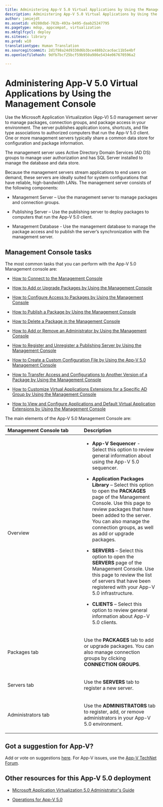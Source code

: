 ```yaml
---
title: Administering App-V 5.0 Virtual Applications by Using the Management Console
description: Administering App-V 5.0 Virtual Applications by Using the Management Console
author: jamiejdt
ms.assetid: e9280dbd-782b-493a-b495-daab25247795
ms.pagetype: mdop, appcompat, virtualization
ms.mktglfcycl: deploy
ms.sitesec: library
ms.prod: w10
translationtype: Human Translation
ms.sourcegitcommit: 2d1f98a24d9330d6b3bce488b2cac6ac11b5e4bf
ms.openlocfilehash: 9dfb7bcf25bcf59b950a986e5434e067670596a2

---
```



# Administering App-V 5.0 Virtual Applications by Using the Management Console


Use the Microsoft Application Virtualization (App-V) 5.0 management server to manage packages, connection groups, and package access in your environment. The server publishes application icons, shortcuts, and file type associations to authorized computers that run the App-V 5.0 client. One or more management servers typically share a common data store for configuration and package information.

The management server uses Active Directory Domain Services (AD DS) groups to manage user authorization and has SQL Server installed to manage the database and data store.

Because the management servers stream applications to end users on demand, these servers are ideally suited for system configurations that have reliable, high-bandwidth LANs. The management server consists of the following components:

-   Management Server – Use the management server to manage packages and connection groups.

-   Publishing Server – Use the publishing server to deploy packages to computers that run the App-V 5.0 client.

-   Management Database - Use the management database to manage the package access and to publish the server’s synchronization with the management server.

## Management Console tasks


The most common tasks that you can perform with the App-V 5.0 Management console are:

-   [How to Connect to the Management Console](how-to-connect-to-the-management-console-beta.md)

-   [How to Add or Upgrade Packages by Using the Management Console](how-to-add-or-upgrade-packages-by-using-the-management-console-beta-gb18030.md)

-   [How to Configure Access to Packages by Using the Management Console](how-to-configure-access-to-packages-by-using-the-management-console-50.md)

-   [How to Publish a Package by Using the Management Console](how-to-publish-a-package-by-using-the-management-console-50.md)

-   [How to Delete a Package in the Management Console](how-to-delete-a-package-in-the-management-console-beta.md)

-   [How to Add or Remove an Administrator by Using the Management Console](how-to-add-or-remove-an-administrator-by-using-the-management-console.md)

-   [How to Register and Unregister a Publishing Server by Using the Management Console](how-to-register-and-unregister-a-publishing-server-by-using-the-management-console.md)

-   [How to Create a Custom Configuration File by Using the App-V 5.0 Management Console](how-to-create-a-custom-configuration-file-by-using-the-app-v-50-management-console.md)

-   [How to Transfer Access and Configurations to Another Version of a Package by Using the Management Console](how-to-transfer-access-and-configurations-to-another-version-of-a-package-by-using-the-management-console.md)

-   [How to Customize Virtual Applications Extensions for a Specific AD Group by Using the Management Console](how-to-customize-virtual-applications-extensions-for-a-specific-ad-group-by-using-the-management-console.md)

-   [How to View and Configure Applications and Default Virtual Application Extensions by Using the Management Console](how-to-view-and-configure-applications-and-default-virtual-application-extensions-by-using-the-management-console-beta.md)

The main elements of the App-V 5.0 Management Console are:

<table>
<colgroup>
<col width="50%" />
<col width="50%" />
</colgroup>
<thead>
<tr class="header">
<th align="left">Management Console tab</th>
<th align="left">Description</th>
</tr>
</thead>
<tbody>
<tr class="odd">
<td align="left"><p>Overview</p></td>
<td align="left"><p></p>
<ul>
<li><p><strong>App-V Sequencer</strong> - Select this option to review general information about using the App-V 5.0 sequencer.</p></li>
<li><p><strong>Application Packages Library</strong> – Select this option to open the <strong>PACKAGES</strong> page of the Management Console. Use this page to review packages that have been added to the server. You can also manage the connection groups, as well as add or upgrade packages.</p></li>
<li><p><strong>SERVERS</strong> – Select this option to open the <strong>SERVERS</strong> page of the Management Console. Use this page to review the list of servers that have been registered with your App-V 5.0 infrastructure.</p></li>
<li><p><strong>CLIENTS</strong> – Select this option to review general information about App-V 5.0 clients.</p></li>
</ul></td>
</tr>
<tr class="even">
<td align="left"><p>Packages tab</p></td>
<td align="left"><p>Use the <strong>PACKAGES</strong> tab to add or upgrade packages. You can also manage connection groups by clicking <strong>CONNECTION GROUPS</strong>.</p></td>
</tr>
<tr class="odd">
<td align="left"><p>Servers tab</p></td>
<td align="left"><p>Use the <strong>SERVERS</strong> tab to register a new server.</p></td>
</tr>
<tr class="even">
<td align="left"><p>Administrators tab</p></td>
<td align="left"><p>Use the <strong>ADMINISTRATORS</strong> tab to register, add, or remove administrators in your App-V 5.0 environment.</p></td>
</tr>
</tbody>
</table>

 

## Got a suggestion for App-V?


Add or vote on suggestions [here](http://appv.uservoice.com/forums/280448-microsoft-application-virtualization). For App-V issues, use the [App-V TechNet Forum](https://social.technet.microsoft.com/Forums/home?forum=mdopappv).

## <a href="" id="other-resources-for-this-app-v-5-0-deployment-"></a>Other resources for this App-V 5.0 deployment


-   [Microsoft Application Virtualization 5.0 Administrator's Guide](microsoft-application-virtualization-50-administrators-guide.md)

-   [Operations for App-V 5.0](operations-for-app-v-50.md)

 

 








<!--HONumber=Jun16_HO4-->


